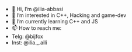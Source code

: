 - 👋 Hi, I’m @ilia-abbasi
- 👀 I’m interested in C++, Hacking and game-dev
- 🌱 I’m currently learning C++ and JS
- 📫 How to reach me:
- Telg: @bijfox
- Inst: @ilia._.aili

<!---
ilia-abbasi/ilia-abbasi is a ✨ special ✨ repository because its `README.md` (this file) appears on your GitHub profile.
You can click the Preview link to take a look at your changes.
--->
